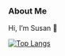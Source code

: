 ### About Me
Hi, I’m Susan 👋

[![Top Langs](https://github-readme-stats-git-masterrstaa-rickstaa.vercel.app/api/top-langs/?username=susannmwu)](https://github.com/susannmwu/github-readme-stats)



<!---
susannmwu/susannmwu is a ✨ special ✨ repository because its `README.md` (this file) appears on your GitHub profile.
You can click the Preview link to take a look at your changes.
--->
